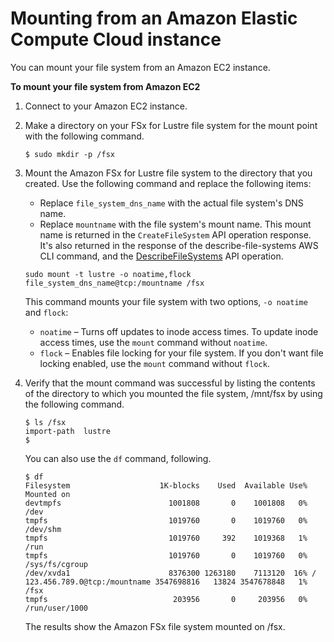 # Mounting from an Amazon Elastic Compute Cloud instance<a name="mounting-ec2-instance"></a>

You can mount your file system from an Amazon EC2 instance\.

**To mount your file system from Amazon EC2**

1. Connect to your Amazon EC2 instance\.

1. Make a directory on your FSx for Lustre file system for the mount point with the following command\.

   ```
   $ sudo mkdir -p /fsx
   ```

1. Mount the Amazon FSx for Lustre file system to the directory that you created\. Use the following command and replace the following items:
   + Replace `file_system_dns_name` with the actual file system's DNS name\.
   + Replace `mountname` with the file system's mount name\. This mount name is returned in the `CreateFileSystem` API operation response\. It's also returned in the response of the describe\-file\-systems AWS CLI command, and the [DescribeFileSystems](https://docs.aws.amazon.com/fsx/latest/APIReference/API_DescribeFileSystems.html) API operation\.

   ```
   sudo mount -t lustre -o noatime,flock file_system_dns_name@tcp:/mountname /fsx
   ```

    This command mounts your file system with two options, `-o noatime` and `flock`: 
   +  `noatime` – Turns off updates to inode access times\. To update inode access times, use the `mount` command without `noatime`\. 
   +  `flock` – Enables file locking for your file system\. If you don't want file locking enabled, use the `mount` command without `flock`\. 

1. Verify that the mount command was successful by listing the contents of the directory to which you mounted the file system, /mnt/fsx by using the following command\.

   ```
   $ ls /fsx
   import-path  lustre
   $
   ```

   You can also use the `df` command, following\.

   ```
   $ df
   Filesystem                    1K-blocks    Used  Available Use% Mounted on
   devtmpfs                        1001808       0    1001808   0% /dev
   tmpfs                           1019760       0    1019760   0% /dev/shm
   tmpfs                           1019760     392    1019368   1% /run
   tmpfs                           1019760       0    1019760   0% /sys/fs/cgroup
   /dev/xvda1                      8376300 1263180    7113120  16% /
   123.456.789.0@tcp:/mountname 3547698816   13824 3547678848   1% /fsx
   tmpfs                            203956       0     203956   0% /run/user/1000
   ```

   The results show the Amazon FSx file system mounted on /fsx\.
